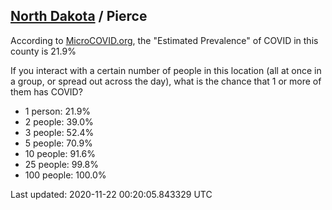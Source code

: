 
## [North Dakota](/united-states/north-dakota) / Pierce

According to [MicroCOVID.org](http://microcovid.org),
the "Estimated Prevalence" of COVID in this county is 21.9%

If you interact with a certain number of people in this location
(all at once in a group, or spread out across the day), what is the chance that
1 or more of them has COVID?

- 1 person: 21.9%
- 2 people: 39.0%
- 3 people: 52.4%
- 5 people: 70.9%
- 10 people: 91.6%
- 25 people: 99.8%
- 100 people: 100.0%

Last updated: 2020-11-22 00:20:05.843329 UTC
